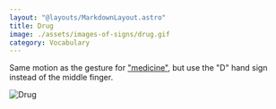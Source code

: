 ```yaml
---
layout: "@layouts/MarkdownLayout.astro"
title: Drug
image: ./assets/images-of-signs/drug.gif
category: Vocabulary
---
```


Same motion as the gesture for ["medicine"](./medicine),
but use the "D" hand sign instead of the middle finger.

![Drug](@signs/drug.gif)
